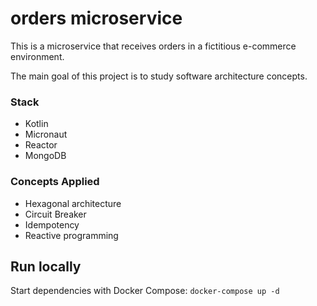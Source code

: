 # orders microservice

This is a microservice that receives orders in a fictitious e-commerce environment.

The main goal of this project is to study software architecture concepts.

### Stack
- Kotlin
- Micronaut
- Reactor
- MongoDB

### Concepts Applied
- Hexagonal architecture
- Circuit Breaker
- Idempotency
- Reactive programming

## Run locally

Start dependencies with Docker Compose: `docker-compose up -d`